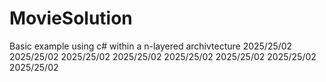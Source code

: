 # MovieSolution
Basic example using c# within a n-layered archivtecture 
2025/25/02
2025/25/02
2025/25/02
2025/25/02
2025/25/02
2025/25/02
2025/25/02
2025/25/02
